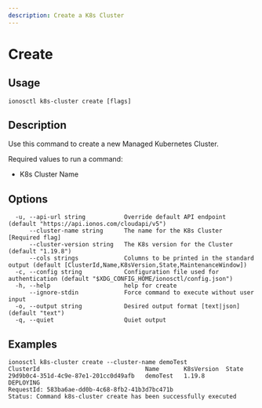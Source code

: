 ```yaml
---
description: Create a K8s Cluster
---
```


# Create

## Usage

```text
ionosctl k8s-cluster create [flags]
```

## Description

Use this command to create a new Managed Kubernetes Cluster.

Required values to run a command:

* K8s Cluster Name

## Options

```text
  -u, --api-url string           Override default API endpoint (default "https://api.ionos.com/cloudapi/v5")
      --cluster-name string      The name for the K8s Cluster [Required flag]
      --cluster-version string   The K8s version for the Cluster (default "1.19.8")
      --cols strings             Columns to be printed in the standard output (default [ClusterId,Name,K8sVersion,State,MaintenanceWindow])
  -c, --config string            Configuration file used for authentication (default "$XDG_CONFIG_HOME/ionosctl/config.json")
  -h, --help                     help for create
      --ignore-stdin             Force command to execute without user input
  -o, --output string            Desired output format [text|json] (default "text")
  -q, --quiet                    Quiet output
```

## Examples

```text
ionosctl k8s-cluster create --cluster-name demoTest
ClusterId                              Name       K8sVersion  State
29d9b0c4-351d-4c9e-87e1-201cc0d49afb   demoTest   1.19.8      DEPLOYING
RequestId: 583ba6ae-dd0b-4c68-8fb2-41b3d7bc471b
Status: Command k8s-cluster create has been successfully executed
```


